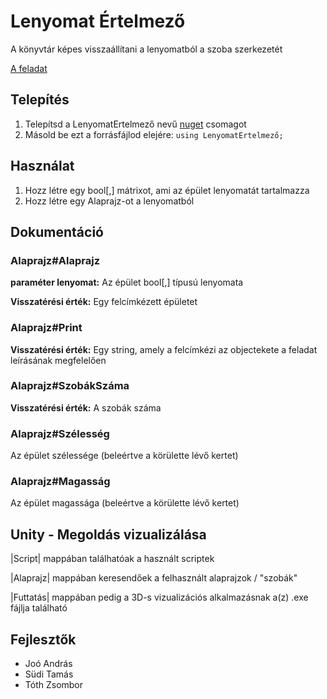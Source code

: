 # Lenyomat Értelmező

A könyvtár képes visszaállítani a lenyomatból a szoba szerkezetét

[A feladat](https://isze.hu/dusza-arpad-orszagos-programozoi-emlekverseny)

## Telepítés

1. Telepítsd a LenyomatErtelmező nevű [nuget](https://docs.microsoft.com/en-us/nuget/quickstart/install-and-use-a-package-in-visual-studio) csomagot
2. Másold be ezt a forrásfájlod elejére: ```using LenyomatErtelmező;```

## Használat

1. Hozz létre egy bool[,] mátrixot, ami az épület lenyomatát tartalmazza
2. Hozz létre egy Alaprajz-ot a lenyomatból

## Dokumentáció

### Alaprajz#Alaprajz

**paraméter lenyomat:** Az épület bool[,] típusú lenyomata

**Visszatérési érték:** Egy felcímkézett épületet

### Alaprajz#Print

**Visszatérési érték:** Egy string, amely a felcímkézi az objectekete a feladat leírásának megfelelően

### Alaprajz#SzobákSzáma

**Visszatérési érték:** A szobák száma

### Alaprajz#Szélesség

Az épület szélessége (beleértve a körülette lévő kertet)

### Alaprajz#Magasság

Az épület magassága (beleértve a körülette lévő kertet)


## Unity - Megoldás vizualizálása

|Script| mappában találhatóak a használt scriptek

|Alaprajz| mappában keresendőek  a felhasznált alaprajzok / "szobák"

|Futtatás| mappában pedig a 3D-s vizualizációs alkalmazásnak a(z) .exe fájlja található

## Fejlesztők

- Joó András
- Südi Tamás
- Tóth Zsombor
